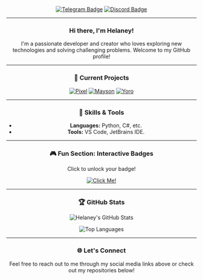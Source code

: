 <div align="center">
  
  [![Telegram Badge](https://img.shields.io/badge/Telegram-hhelaneyy-blue?style=flat-square&logo=telegram)](https://t.me/hhelaneyy)
  [![Discord Badge](https://img.shields.io/badge/Discord-.helaney-7289DA?style=flat-square&logo=discord)](https://discord.com)
  
  ---
  
  ### Hi there, I'm Helaney! 
  
  I'm a passionate developer and creator who loves exploring new technologies and solving challenging problems. Welcome to my GitHub profile! 
  
  ---
  
  ### 🔭 Current Projects
  [![Pixel](https://img.shields.io/badge/-Project%201-blue?style=flat-square)](#)
  [![Mayson](https://img.shields.io/badge/-Project%202-green?style=flat-square)](#)
  [![Yoro](https://img.shields.io/badge/-Project%203-orange?style=flat-square)](#)
  
  ---
  
  ### 🌱 Skills & Tools
  - **Languages:** Python, C#, etc.
  - **Tools:** VS Code, JetBrains IDE.
  
  ---
  
  ### 🎮 Fun Section: Interactive Badges
  Click to unlock your badge!
  
  [![Click Me!](https://img.shields.io/badge/Unlock%20Badge-Click%20Here-brightgreen?style=for-the-badge)](https://github.com/hhelaneyy?tab=repositories)
  
  ---
  
  ### 🏆 GitHub Stats
  ![Helaney's GitHub Stats](https://github-readme-stats.vercel.app/api?username=Helaney&show_icons=true&theme=radical)
  
  ![Top Languages](https://github-readme-stats.vercel.app/api/top-langs/?username=Helaney&layout=compact&theme=radical)
  
  ---
  
  ### 🌐 Let's Connect
  Feel free to reach out to me through my social media links above or check out my repositories below!
</div>
